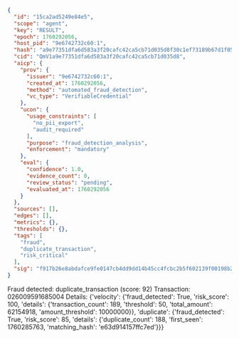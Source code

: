 ```json
{
  "id": "15ca2ad5249e84e5",
  "scope": "agent",
  "key": "RESULT",
  "epoch": 1760292056,
  "host_pid": "9e6742732c60:1",
  "hash": "a9e77351dfa6d583a3f20cafc42ca5cb71d035d8f30c1ef73189b67d1f057012",
  "cid": "QmV1a9e77351dfa6d583a3f20cafc42ca5cb71d035d8",
  "aicp": {
    "prov": {
      "issuer": "9e6742732c60:1",
      "created_at": 1760292056,
      "method": "automated_fraud_detection",
      "vc_type": "VerifiableCredential"
    },
    "ucon": {
      "usage_constraints": [
        "no_pii_export",
        "audit_required"
      ],
      "purpose": "fraud_detection_analysis",
      "enforcement": "mandatory"
    },
    "eval": {
      "confidence": 1.0,
      "evidence_count": 0,
      "review_status": "pending",
      "evaluated_at": 1760292056
    }
  },
  "sources": [],
  "edges": [],
  "metrics": {},
  "thresholds": {},
  "tags": [
    "fraud",
    "duplicate_transaction",
    "risk_critical"
  ],
  "sig": "f917b26e8abdafce9fe0147cb4dd9dd14b45cc4fcbc2b5f602139f00198b26dc"
}
```

Fraud detected: duplicate_transaction (score: 92)
Transaction: 026009591685004
Details: {'velocity': {'fraud_detected': True, 'risk_score': 100, 'details': {'transaction_count': 189, 'threshold': 50, 'total_amount': 62154918, 'amount_threshold': 10000000}}, 'duplicate': {'fraud_detected': True, 'risk_score': 85, 'details': {'duplicate_count': 188, 'first_seen': 1760285763, 'matching_hash': 'e63d914157ffc7ed'}}}